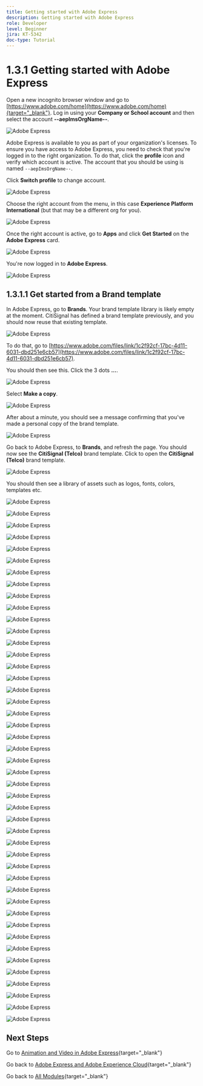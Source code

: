 ```yaml
---
title: Getting started with Adobe Express
description: Getting started with Adobe Express
role: Developer
level: Beginner
jira: KT-5342
doc-type: Tutorial
---
```

# 1.3.1 Getting started with Adobe Express

Open a new incognito browser window and go to [https://www.adobe.com/home](https://www.adobe.com/home){target="_blank"}. Log in using your **Company or School account** and then select the account **--aepImsOrgName--**. 

![Adobe Express](./images/express1.png)

Adobe Express is available to you as part of your organization's licenses. To ensure you have access to Adobe Express, you need to check that you're logged in to the right organization. To do that, click the **profile** icon and verify which account is active. The account that you should be using is named `--aepImsOrgName--`.

Click **Switch profile** to change account.

![Adobe Express](./images/express2.png)

Choose the right account from the menu, in this case **Experience Platform International** (but that may be a different org for you).

![Adobe Express](./images/express3.png)

Once the right account is active, go to **Apps** and click **Get Started** on the **Adobe Express** card.

![Adobe Express](./images/express4.png)

You're now logged in to **Adobe Express**.

![Adobe Express](./images/express5.png)

## 1.3.1.1 Get started from a Brand template

In Adobe Express, go to **Brands**. Your brand template library is likely empty at the moment. CitiSignal has defined a brand template previously, and you should now reuse that existing template. 

![Adobe Express](./images/express6.png)

To do that, go to [https://www.adobe.com/files/link/1c2f92cf-17bc-4d11-6031-dbd251e6cb57](https://www.adobe.com/files/link/1c2f92cf-17bc-4d11-6031-dbd251e6cb57).

You should then see this. Click the 3 dots **...**.

![Adobe Express](./images/express7.png)

Select **Make a copy**.

![Adobe Express](./images/express8.png)

After about a minute, you should see a message confirming that you've made a personal copy of the brand template.

![Adobe Express](./images/express9.png)

Go back to Adobe Express, to **Brands**, and refresh the page. You should now see the **CitiSignal (Telco)** brand template. Click to open the **CitiSignal (Telco)** brand template.

![Adobe Express](./images/express10.png)

You should then see a library of assets such as logos, fonts, colors, templates etc.

![Adobe Express](./images/express11.png)



![Adobe Express](./images/express12.png)



![Adobe Express](./images/express13.png)



![Adobe Express](./images/express14.png)



![Adobe Express](./images/express15.png)



![Adobe Express](./images/express16.png)



![Adobe Express](./images/express17.png)



![Adobe Express](./images/express18.png)



![Adobe Express](./images/express19.png)



![Adobe Express](./images/express20.png)



![Adobe Express](./images/express21.png)



![Adobe Express](./images/express22.png)



![Adobe Express](./images/express23.png)



![Adobe Express](./images/express24.png)



![Adobe Express](./images/express25.png)



![Adobe Express](./images/express26.png)



![Adobe Express](./images/express27.png)



![Adobe Express](./images/express28.png)



![Adobe Express](./images/express29.png)



![Adobe Express](./images/express30.png)



![Adobe Express](./images/express31.png)



![Adobe Express](./images/express32.png)



![Adobe Express](./images/express33.png)



![Adobe Express](./images/express34.png)



![Adobe Express](./images/express35.png)



![Adobe Express](./images/express36.png)



![Adobe Express](./images/express37.png)



![Adobe Express](./images/express38.png)



![Adobe Express](./images/express39.png)



![Adobe Express](./images/express40.png)



![Adobe Express](./images/express41.png)



![Adobe Express](./images/express42.png)



![Adobe Express](./images/express43.png)



![Adobe Express](./images/express44.png)



![Adobe Express](./images/express45.png)



![Adobe Express](./images/express46.png)



![Adobe Express](./images/express47.png)



![Adobe Express](./images/express48.png)



![Adobe Express](./images/express49.png)



![Adobe Express](./images/express50.png)



![Adobe Express](./images/express51.png)



![Adobe Express](./images/express52.png)



![Adobe Express](./images/express53.png)



![Adobe Express](./images/express54.png)



![Adobe Express](./images/express55.png)




## Next Steps

Go to [Animation and Video in Adobe Express](./ex2.md){target="_blank"}

Go back to [Adobe Express and Adobe Experience Cloud](./express.md){target="_blank"}

Go back to [All Modules](./../../../overview.md){target="_blank"}
